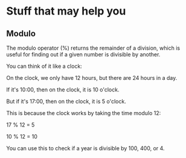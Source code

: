 # Stuff that may help you

## Modulo

The modulo operator (%) returns the remainder of a division, which is useful for finding out if a given number is divisible by another.

You can think of it like a clock:

On the clock, we only have 12 hours, but there are 24 hours in a day.

If it's 10:00, then on the clock, it is 10 o'clock.

But if it's 17:00, then on the clock, it is 5 o'clock.

This is because the clock works by taking the time modulo 12:

17 % 12 = 5

10 % 12 = 10

You can use this to check if a year is divisible by 100, 400, or 4.
